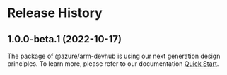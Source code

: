 # Release History
    
## 1.0.0-beta.1 (2022-10-17)

The package of @azure/arm-devhub is using our next generation design principles. To learn more, please refer to our documentation [Quick Start](https://aka.ms/js-track2-quickstart).
